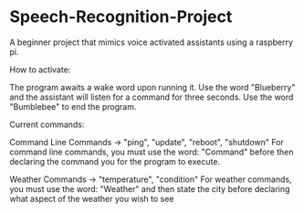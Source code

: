 # Speech-Recognition-Project
A beginner project that mimics voice activated assistants using a raspberry pi.


How to activate:

The program awaits a wake word upon running it. Use the word "Blueberry" and the assistant will listen for a command for three seconds. Use the word "Bumblebee" to end the program.


Current commands:

Command Line Commands -> "ping", "update", "reboot", "shutdown"
For command line commands, you must use the word: "Command" before then declaring the command you for the program to execute.

Weather Commands -> "temperature", "condition"
For weather commands, you must use the word: "Weather" and then state the city before declaring what aspect of the weather you wish to see
